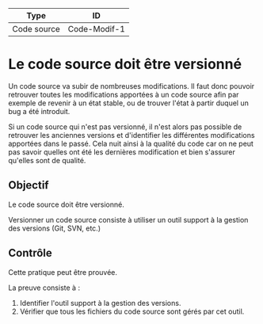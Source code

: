  Type | ID 
 ---- | -- 
 Code source | Code-Modif-1 

Le code source doit être versionné
==================================

Un code source va subir de nombreuses modifications. Il faut donc pouvoir retrouver toutes les modifications apportées à un code source afin par exemple de revenir à un état stable, ou de trouver l'état à partir duquel un bug a été introduit.

Si un code source qui n'est pas versionné, il n'est alors pas possible de retrouver les anciennes versions et d'identifier les différentes modifications apportées dans le passé. Cela nuit ainsi à la qualité du code car on ne peut pas savoir quelles ont été les dernières modification et bien s'assurer qu'elles sont de qualité. 


Objectif
--------
Le code source doit être versionné.

Versionner un code source consiste à utiliser un outil support à la gestion des versions (Git, SVN, etc.)

Contrôle
--------
Cette pratique peut être prouvée.

La preuve consiste à : 
1. Identifier l'outil support à la gestion des versions. 
2. Vérifier que tous les fichiers du code source sont gérés par cet outil.

